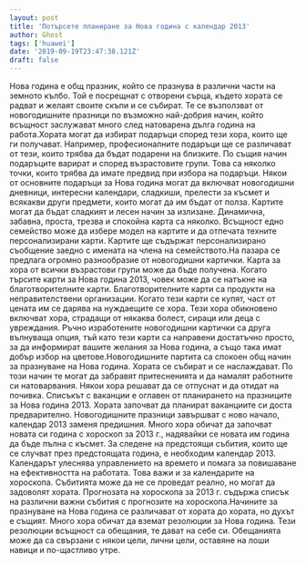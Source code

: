 ```yaml
---
layout: post
title: 'Потърсете планиране за Нова година с календар 2013'
author: Ghost
tags: ['huawei']
date: '2019-09-19T23:47:38.121Z'
draft: false
---
```


Нова година е общ празник, който се празнува в различни части на земното кълбо. Той е посрещнат с отворени сърца, където хората се радват и желаят своите скъпи и се събират. Те се възползват от новогодишните празници по възможно най-добрия начин, който всъщност заслужават много след натоварена дълга година на работа.Хората могат да избират подаръци според тези хора, които ще ги получават. Например, професионалните подаръци ще се различават от тези, които трябва да бъдат подарени на близките. По същия начин подаръците варират и според възрастовите групи. Това са няколко точки, които трябва да имате предвид при избора на подаръци. Някои от основните подаръци за Нова година могат да включват новогодишни дневници, интересни календари, сладкиши, прелести за късмет и всякакви други предмети, които могат да им бъдат от полза. Картите могат да бъдат сладкият и лесен начин за излизане. Динамична, забавна, проста, трезва и спокойна карта са няколко. Всъщност едно семейство може да избере модел на картите и да отпечата техните персонализирани карти. Картите ще съдържат персонализирано съобщение заедно с имената на члена на семейството.На пазара се предлага огромно разнообразие от новогодишни картички. Карта за хора от всички възрастови групи може да бъде получена. Когато търсите карти за Нова година 2013, човек може да се натъкне на благотворителните карти. Благотворителните карти са продукти на неправителствени организации. Когато тези карти се купят, част от цената им се дарява на нуждаещите се хора. Тези хора обикновено включват хора, страдащи от някаква болест, сираци или деца с увреждания. Ръчно изработените новогодишни картички са друга вълнуваща опция, тъй като тези карти са направени достатъчно просто, за да информират вашите желания за Нова година, а също така имат добър избор на цветове.Новогодишните партита са спокоен общ начин за празнуване на Нова година. Хората се събират и се наслаждават. По този начин те могат да забравят притесненията и да намалят работните си натоварвания. Някои хора решават да се отпуснат и да отидат на почивка. Списъкът с ваканции е оглавен от планирането на празниците за Нова година 2013. Хората започват да планират ваканциите си доста предварително. Новогодишните празници завършват с ново начало, календар 2013 заменя предишния. Много хора обичат да започват новата си година с хороскоп за 2013 г., надявайки се новата им година да бъде пълна с късмет. За следене на предстоящи събития, които ще се случват през предстоящата година, е необходим календар 2013. Календарът улеснява управлението на времето и помага за повишаване на ефективността на работата. Това важи и за календарите на хороскопа. Събитията може да не се проведат реално, но могат да задоволят хората. Прогнозата на хороскопа за 2013 г. съдържа списък на различни важни събития с прогнозите на хороскопа.Начините за празнуване на Нова година се различават от хората до хората, но духът е същият. Много хора обичат да вземат резолюции за Нова година. Тези резолюции всъщност са обещания, те дават на себе си. Обещанията може да са свързани с някои цели, лични цели, оставяне на лоши навици и по-щастливо утре.
